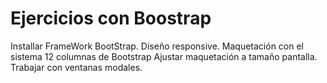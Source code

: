 # Ejercicios con Boostrap
Installar FrameWork BootStrap.
Diseño responsive.
Maquetación con el sistema 12 columnas de Bootstrap
Ajustar maquetación a tamaño pantalla.
Trabajar con ventanas modales.
